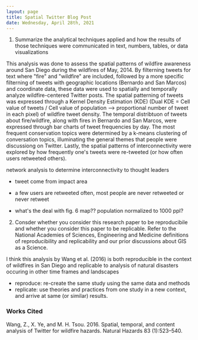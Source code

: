 ```yaml
---
layout: page
title: Spatial Twitter Blog Post
date: Wednesday, April 28th, 2021
---
```


1. Summarize the analytical techniques applied and how the results of those techniques were communicated in text, numbers, tables, or data visualizations

This analysis was done to assess the spatial patterns of wildfire awareness around San Diego during the wildfires of May, 2014. By filterning tweets for text where "fire" and "wildfire" are included, followed by a more specific filterning of tweets with geographic locations (Bernardo and San Marcos) and coordinate data, these data were used to spatially and temporally analyze wildfire-centered Twitter posts. The spatial patterning of tweets was expressed through a Kernel Density Estimation (KDE) (Dual KDE = Cell value of tweets / Cell value of population --> proportional number of tweet in each pixel) of wildfire tweet density. The temporal distribtuon of tweets about fire/wildfire, along with fires in Bernardo and San Marcos, were expressed through bar charts of tweet frequencies by day. The most frequent conservation topics were determined by a k-means clustering of conversation topics, illuminating the general themes that people were discussiong on Twitter. Lastly, the spatial patterns of interconnectivity were explored by how frequently one's tweets were re-tweeted (or how often users retweeted others). 

network analysis to determine interconnectivity to thought leaders


- tweet come from impact area
- a few users are retweeted often, most people are never retweeted or never retweet

- what's the deal with fig. 6 map?? population normalized to 1000 ppl?


2. Consder whether you consider this research paper to be reproducibile and whether you consider this paper to be replicable. Refer to the National Academies of Sciences, Engineering and Medicine definitions of reproducibility and replicability and our prior discussions about GIS as a Science.

I think this analysis by Wang et al. (2016) is both reproducible in the context of wildfires in San Diego and replicable to analysis of natural disasters occuring in other time frames and landscapes 

- reproduce: re-create the same study using the same data and methods
- replicate: use theories and practices from one study in a new context, and arrive at same (or similar) results.


### Works Cited

Wang, Z., X. Ye, and M. H. Tsou. 2016. Spatial, temporal, and content analysis of Twitter for wildfire hazards. Natural Hazards 83 (1):523–540.
